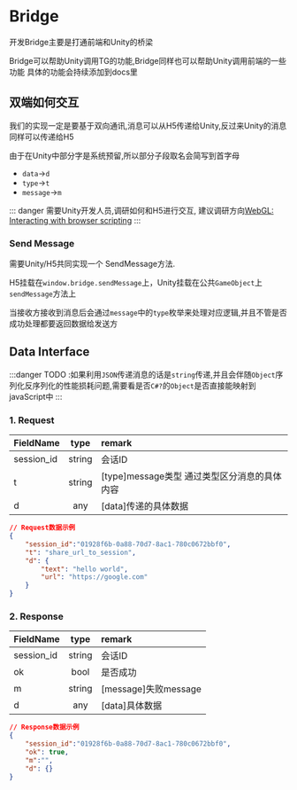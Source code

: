 # Bridge

开发Bridge主要是打通前端和Unity的桥梁

Bridge可以帮助Unity调用TG的功能,Bridge同样也可以帮助Unity调用前端的一些功能 具体的功能会持续添加到docs里

## 双端如何交互

我们的实现一定是要基于双向通讯,消息可以从H5传递给Unity,反过来Unity的消息同样可以传递给H5

由于在Unity中部分字是系统预留,所以部分子段取名会简写到首字母

- `data`->`d`
- `type`->`t`
- `message`->`m`

::: danger
需要Unity开发人员,调研如何和H5进行交互, 建议调研方向[WebGL: Interacting with browser scripting](https://docs.unity3d.com/560/Documentation/Manual/webgl-interactingwithbrowserscripting.html)
:::

### Send Message

需要Unity/H5共同实现一个 SendMessage方法.

H5挂载在`window.bridge.sendMessage`上，Unity挂载在公共`GameObject`上`sendMessage`方法上

当接收方接收到消息后会通过`message`中的`type`枚举来处理对应逻辑,并且不管是否成功处理都要返回数据给发送方

## Data Interface

:::danger
TODO :如果利用`JSON`传递消息的话是`string`传递,并且会伴随`Object`序列化反序列化的性能损耗问题,需要看是否`C#?`的`Object`是否直接能映射到javaScript中
:::

### 1. Request

| FieldName  |  type  | remark                                       |
| ---------- | :----: | :------------------------------------------- |
| session_id | string | 会话ID                                       |
| t          | string | [type]message类型 通过类型区分消息的具体内容 |
| d          |  any   | [data]传递的具体数据                         |

```json
// Request数据示例
{
    "session_id":"01928f6b-0a88-70d7-8ac1-780c0672bbf0",
    "t": "share_url_to_session",
    "d": {
        "text": "hello world",
        "url": "https://google.com"
    }
}
```

### 2. Response

| FieldName  |  type  | remark               |
| ---------- | :----: | :------------------- |
| session_id | string | 会话ID               |
| ok         |  bool  | 是否成功             |
| m          | string | [message]失败message |
| d          |  any   | [data]具体数据       |

```json
// Response数据示例
{
    "session_id":"01928f6b-0a88-70d7-8ac1-780c0672bbf0",
    "ok": true,
    "m":"",
    "d": {}
}
```
